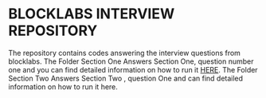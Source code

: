 # BLOCKLABS INTERVIEW REPOSITORY

The repository contains codes answering the interview questions from blocklabs. The Folder Section One Answers Section One, question number one and you can find detailed information on how to run it [HERE]('./sectionOne/README.md').
The Folder Section Two Answers Section Two , question One and can find detailed information on how to run it here.
